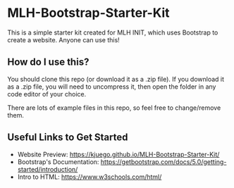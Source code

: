 # MLH-Bootstrap-Starter-Kit
This is a simple starter kit created for MLH INIT, which uses Bootstrap to create a website. Anyone can use this!

## How do I use this?
You should clone this repo (or download it as a .zip file).
    If you download it as a .zip file, you will need to uncompress it, then open the folder in any code editor of your choice.

There are lots of example files in this repo, so feel free to change/remove them.

## Useful Links to Get Started
- Website Preview: https://kjuego.github.io/MLH-Bootstrap-Starter-Kit/
- Bootstrap's Documentation: https://getbootstrap.com/docs/5.0/getting-started/introduction/
- Intro to HTML: https://www.w3schools.com/html/
